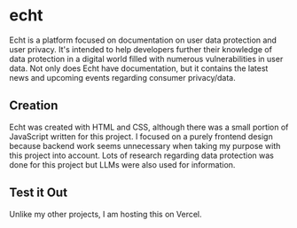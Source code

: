 # echt
Echt is a platform focused on documentation on user data protection and user privacy. It's intended to help developers further their knowledge of data protection in a digital world filled with numerous vulnerabilities in user data. Not only does Echt have documentation, but it contains the latest news and upcoming events regarding consumer privacy/data.

## Creation
Echt was created with HTML and CSS, although there was a small portion of JavaScript written for this project. I focused on a purely frontend design because backend work seems unnecessary when taking my purpose with this project into account. Lots of research regarding data protection was done for this project but LLMs were also used for information.

## Test it Out
Unlike my other projects, I am hosting this on Vercel.

